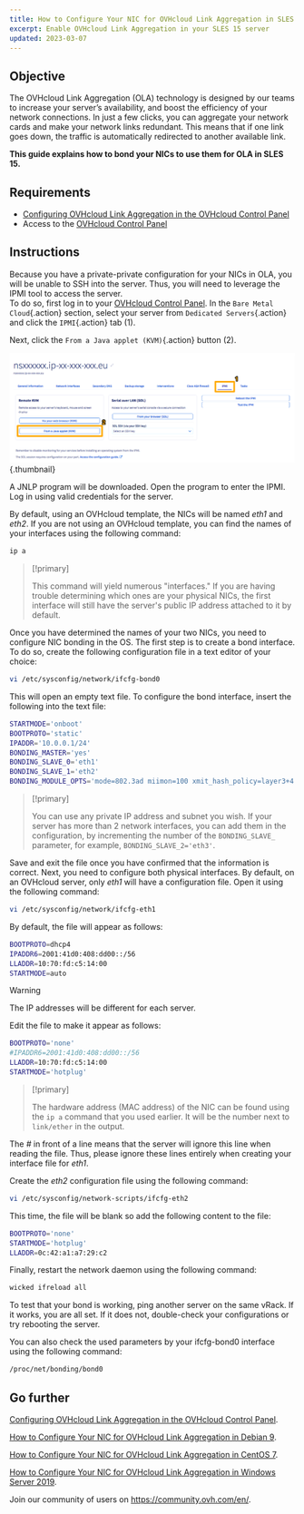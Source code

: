 ```yaml
---
title: How to Configure Your NIC for OVHcloud Link Aggregation in SLES 15
excerpt: Enable OVHcloud Link Aggregation in your SLES 15 server
updated: 2023-03-07
---
```



## Objective

The OVHcloud Link Aggregation (OLA) technology is designed by our teams to increase your server’s availability, and boost the efficiency of your network connections. In just a few clicks, you can aggregate your network cards and make your network links redundant. This means that if one link goes down, the traffic is automatically redirected to another available link.

**This guide explains how to bond your NICs to use them for OLA in SLES 15.**  

## Requirements

- [Configuring OVHcloud Link Aggregation in the OVHcloud Control Panel](/pages/bare_metal_cloud/dedicated_servers/ola-enable-manager)
- Access to the [OVHcloud Control Panel](https://ca.ovh.com/auth/?action=gotomanager&from=https://www.ovh.com/world/&ovhSubsidiary=we)

## Instructions

Because you have a private-private configuration for your NICs in OLA, you will be unable to SSH into the server. Thus, you will need to leverage the IPMI tool to access the server.
<br>To do so, first log in to your [OVHcloud Control Panel](https://ca.ovh.com/auth/?action=gotomanager&from=https://www.ovh.com/world/&ovhSubsidiary=we). In the `Bare Metal Cloud`{.action} section, select your server from `Dedicated Servers`{.action} and click the `IPMI`{.action} tab (1).

Next, click the `From a Java applet (KVM)`{.action} button (2).

![remote kvm](images/remote_kvm2022.png){.thumbnail}

A JNLP program will be downloaded. Open the program to enter the IPMI. Log in using valid credentials for the server.

By default, using an OVHcloud template, the NICs will be named *eth1* and *eth2*. If you are not using an OVHcloud template, you can find the names of your interfaces using the following command:

```bash
ip a
```

> [!primary]
>
> This command will yield numerous "interfaces." If you are having trouble determining which ones are your physical NICs, the first interface will still have the server's public IP address attached to it by default.
>

Once you have determined the names of your two NICs, you need to configure NIC bonding in the OS. The first step is to create a bond interface. To do so, create the following configuration file in a text editor of your choice:

```bash
vi /etc/sysconfig/network/ifcfg-bond0
```

This will open an empty text file. To configure the bond interface, insert the following into the text file:

```bash
STARTMODE='onboot'
BOOTPROTO='static'
IPADDR='10.0.0.1/24'
BONDING_MASTER='yes'
BONDING_SLAVE_0='eth1'
BONDING_SLAVE_1='eth2'
BONDING_MODULE_OPTS='mode=802.3ad miimon=100 xmit_hash_policy=layer3+4'
```

> [!primary]
>
> You can use any private IP address and subnet you wish.
> If your server has more than 2 network interfaces, you can add them in the configuration, by incrementing the number of the `BONDING_SLAVE_` parameter, for example, `BONDING_SLAVE_2='eth3'`.
>

Save and exit the file once you have confirmed that the information is correct.  Next, you need to configure both physical interfaces. By default, on an OVHcloud server, only *eth1* will have a configuration file. Open it using the following command:

```bash
vi /etc/sysconfig/network/ifcfg-eth1
```

By default, the file will appear as follows:

```bash
BOOTPROTO=dhcp4
IPADDR6=2001:41d0:408:dd00::/56
LLADDR=10:70:fd:c5:14:00
STARTMODE=auto
```

> [!warning]
>
> The IP addresses will be different for each server.
>

Edit the file to make it appear as follows:

```bash
BOOTPROTO='none'
#IPADDR6=2001:41d0:408:dd00::/56
LLADDR=10:70:fd:c5:14:00
STARTMODE='hotplug'
```

> [!primary]
>
> The hardware address (MAC address) of the NIC can be found using the `ip a` command that you used earlier.  It will be the number next to `link/ether` in the output.
>

The *#* in front of a line means that the server will ignore this line when reading the file. Thus, please ignore these lines entirely when creating your interface file for *eth1*.

Create the *eth2* configuration file using the following command:

```bash
vi /etc/sysconfig/network-scripts/ifcfg-eth2
```

This time, the file will be blank so add the following content to the file:

```bash
BOOTPROTO='none'
STARTMODE='hotplug'
LLADDR=0c:42:a1:a7:29:c2
```

Finally, restart the network daemon using the following command:

```bash
wicked ifreload all
```

To test that your bond is working, ping another server on the same vRack. If it works, you are all set. If it does not, double-check your configurations or try rebooting the server.

You can also check the used parameters by your ifcfg-bond0 interface using the following command:

```bash
/proc/net/bonding/bond0
```

## Go further

[Configuring OVHcloud Link Aggregation in the OVHcloud Control Panel](/pages/bare_metal_cloud/dedicated_servers/ola-enable-manager).

[How to Configure Your NIC for OVHcloud Link Aggregation in Debian 9](/pages/bare_metal_cloud/dedicated_servers/ola-enable-debian9).

[How to Configure Your NIC for OVHcloud Link Aggregation in CentOS 7](/pages/bare_metal_cloud/dedicated_servers/ola-enable-centos7).

[How to Configure Your NIC for OVHcloud Link Aggregation in Windows Server 2019](/pages/bare_metal_cloud/dedicated_servers/ola-enable-w2k19).

Join our community of users on <https://community.ovh.com/en/>.
